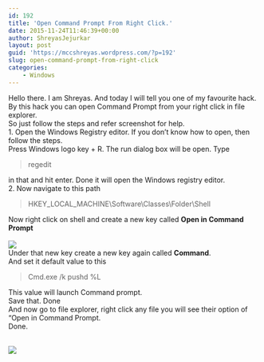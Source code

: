 ```yaml
---
id: 192
title: 'Open Command Prompt From Right Click.'
date: 2015-11-24T11:46:39+00:00
author: ShreyasJejurkar
layout: post
guid: 'https://mccshreyas.wordpress.com/?p=192'
slug: open-command-prompt-from-right-click
categories:
    - Windows
---
```


Hello there. I am Shreyas. And today I will tell you one of my favourite hack. By this hack you can open Command Prompt from your right click in file explorer.  
So just follow the steps and refer screenshot for help.  
1\. Open the Windows Registry editor. If you don’t know how to open, then follow the steps.  
 Press Windows logo key + R. The run dialog box will be open. Type

> regedit

 in that and hit enter. Done it will open the Windows registry editor.  
2\. Now navigate to this path

> HKEY\_LOCAL\_MACHINE\\Software\\Classes\\Folder\\Shell

Now right click on shell and create a new key called **Open in Command Prompt**   
[  
 ![](http://mccshreyas.files.wordpress.com/2015/11/savedpicture-2015112417196.png?w=700)  ](http://mccshreyas.files.wordpress.com/2015/11/savedpicture-2015112417196.png)  
Under that new key create a new key again called **Command**.  
And set it default value to this

> Cmd.exe /k pushd %L

This value will launch Command prompt.  
Save that. Done  
And now go to file explorer, right click any file you will see their option of “Open in Command Prompt.  
Done.

[  
 ![](http://mccshreyas.files.wordpress.com/2015/11/savedpicture-20151124172256.jpg?w=700)  ](http://mccshreyas.files.wordpress.com/2015/11/savedpicture-20151124172256.jpg)